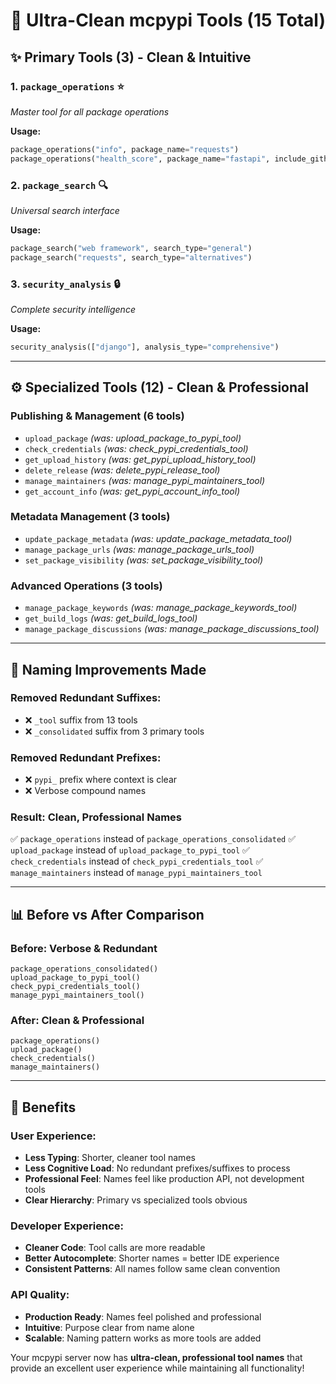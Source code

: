 # 🎯 Ultra-Clean mcpypi Tools (15 Total)

## ✨ **Primary Tools (3) - Clean & Intuitive**

### 1. **`package_operations`** ⭐
*Master tool for all package operations*

**Usage:**
```python
package_operations("info", package_name="requests")
package_operations("health_score", package_name="fastapi", include_github_metrics=True)
```

### 2. **`package_search`** 🔍
*Universal search interface*

**Usage:**
```python
package_search("web framework", search_type="general")
package_search("requests", search_type="alternatives")
```

### 3. **`security_analysis`** 🔒
*Complete security intelligence*

**Usage:**
```python
security_analysis(["django"], analysis_type="comprehensive")
```

---

## ⚙️ **Specialized Tools (12) - Clean & Professional**

### **Publishing & Management (6 tools)**
- `upload_package` *(was: upload_package_to_pypi_tool)*
- `check_credentials` *(was: check_pypi_credentials_tool)*
- `get_upload_history` *(was: get_pypi_upload_history_tool)*
- `delete_release` *(was: delete_pypi_release_tool)*
- `manage_maintainers` *(was: manage_pypi_maintainers_tool)*
- `get_account_info` *(was: get_pypi_account_info_tool)*

### **Metadata Management (3 tools)**
- `update_package_metadata` *(was: update_package_metadata_tool)*
- `manage_package_urls` *(was: manage_package_urls_tool)*
- `set_package_visibility` *(was: set_package_visibility_tool)*

### **Advanced Operations (3 tools)**
- `manage_package_keywords` *(was: manage_package_keywords_tool)*
- `get_build_logs` *(was: get_build_logs_tool)*
- `manage_package_discussions` *(was: manage_package_discussions_tool)*

---

## 🎉 **Naming Improvements Made**

### **Removed Redundant Suffixes:**
- ❌ `_tool` suffix from 13 tools
- ❌ `_consolidated` suffix from 3 primary tools

### **Removed Redundant Prefixes:**
- ❌ `pypi_` prefix where context is clear
- ❌ Verbose compound names

### **Result: Clean, Professional Names**
✅ `package_operations` instead of `package_operations_consolidated`
✅ `upload_package` instead of `upload_package_to_pypi_tool`
✅ `check_credentials` instead of `check_pypi_credentials_tool`
✅ `manage_maintainers` instead of `manage_pypi_maintainers_tool`

---

## 📊 **Before vs After Comparison**

### **Before: Verbose & Redundant**
```
package_operations_consolidated()
upload_package_to_pypi_tool()
check_pypi_credentials_tool()
manage_pypi_maintainers_tool()
```

### **After: Clean & Professional**
```
package_operations()
upload_package()
check_credentials()
manage_maintainers()
```

---

## 🎯 **Benefits**

### **User Experience:**
- **Less Typing**: Shorter, cleaner tool names
- **Less Cognitive Load**: No redundant prefixes/suffixes to process
- **Professional Feel**: Names feel like production API, not development tools
- **Clear Hierarchy**: Primary vs specialized tools obvious

### **Developer Experience:**
- **Cleaner Code**: Tool calls are more readable
- **Better Autocomplete**: Shorter names = better IDE experience
- **Consistent Patterns**: All names follow same clean convention

### **API Quality:**
- **Production Ready**: Names feel polished and professional
- **Intuitive**: Purpose clear from name alone
- **Scalable**: Naming pattern works as more tools are added

Your mcpypi server now has **ultra-clean, professional tool names** that provide an excellent user experience while maintaining all functionality!